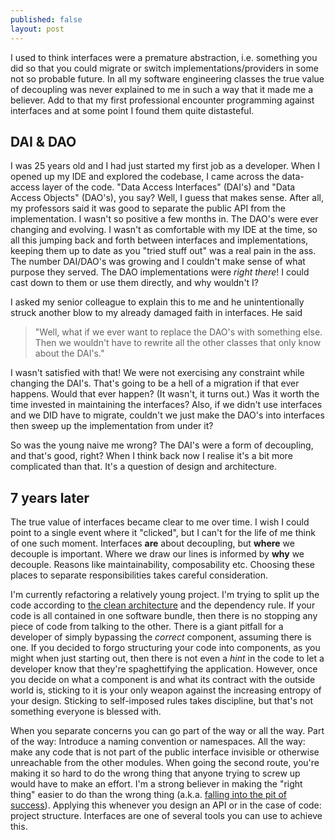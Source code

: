 ```yaml
---
published: false
layout: post
---
```



I used to think interfaces were a premature abstraction, i.e. something you did so that you could migrate or switch implementations/providers in some not so probable future. In all my software engineering classes the true value of decoupling was never explained to me in such a way that it made me a believer. Add to that my first professional encounter programming against interfaces and at some point I found them quite distasteful.

## DAI & DAO
I was 25 years old and I had just started my first job as a developer. When I opened up my IDE and explored the codebase, I came across the data-access layer of the code. "Data Access Interfaces" (DAI's) and "Data Access Objects" (DAO's), you say? Well, I guess that makes sense. After all, my professors said it was good to separate the public API from the implementation. I wasn't so positive a few months in. The DAO's were ever changing and evolving. I wasn't as comfortable with my IDE at the time, so all this jumping back and forth between interfaces and implementations, keeping them up to date as you "tried stuff out" was a real pain in the ass. The number DAI/DAO's was growing and I couldn't make sense of what purpose they served. The DAO implementations were *right there*! I could cast down to them or use them directly, and why wouldn't I?

I asked my senior colleague to explain this to me and he unintentionally struck another blow to my already damaged faith in interfaces. He said 
> "Well, what if we ever want to replace the DAO's with something else. Then we wouldn't have to rewrite all the other classes that only know about the DAI's."

I wasn't satisfied with that! We were not exercising any constraint while changing the DAI's. That's going to be a hell of a migration if that ever happens. Would that ever happen? (It wasn't, it turns out.) Was it worth the time invested in maintaining the interfaces? Also, if we didn't use interfaces and we DID have to migrate, couldn't we just make the DAO's into interfaces then sweep up the implementation from under it?

So was the young naive me wrong? The DAI's were a form of decoupling, and that's good, right? When I think back now I realise it's a bit more complicated than that. It's a question of design and architecture.

## 7 years later
The true value of interfaces became clear to me over time. I wish I could point to a single event where it "clicked", but I can't for the life of me think of one such moment. Interfaces **are** about decoupling, but **where** we decouple is important. Where we draw our lines is informed by **why** we decouple. Reasons like maintainability, composability etc. Choosing these places to separate responsibilities takes careful consideration.

I'm currently refactoring a relatively young project. I'm trying to split up the code according to [the clean architecture](https://blog.8thlight.com/uncle-bob/2012/08/13/the-clean-architecture.html) and the dependency rule. If your code is all contained in one software bundle, then there is no stopping any piece of code from talking to the other. There is a giant pitfall for a developer of simply bypassing the *correct* component, assuming there is one. If you decided to forgo structuring your code into components, as you might when just starting out, then there is not even a *hint* in the code to let a developer know that they're spaghettifying the application. However, once you decide on what a component is and what its contract with the outside world is, sticking to it is your only weapon against the increasing entropy of your design. Sticking to self-imposed rules takes discipline, but that's not something everyone is blessed with.

When you separate concerns you can go part of the way or all the way. Part of the way: Introduce a naming convention or namespaces. All the way: make any code that is not part of the public interface invisible or otherwise unreachable from the other modules. When going the second route, you're making it so hard to do the wrong thing that anyone trying to screw up would have to make an effort. I'm a strong believer in making the "right thing" easier to do than the wrong thing (a.k.a. [falling into the pit of success](http://blog.codinghorror.com/falling-into-the-pit-of-success/)). Applying this whenever you design an API or in the case of code: project structure. Interfaces are one of several tools you can use to achieve this.
